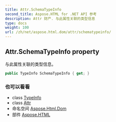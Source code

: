```yaml
---
title: Attr.SchemaTypeInfo
second_title: Aspose.HTML for .NET API 参考
description: Attr 财产. 与此属性关联的类型信息
type: docs
weight: 100
url: /zh/net/aspose.html.dom/attr/schematypeinfo/
---
```

## Attr.SchemaTypeInfo property

与此属性关联的类型信息。

```csharp
public TypeInfo SchemaTypeInfo { get; }
```

### 也可以看看

* class [TypeInfo](../../typeinfo/)
* class [Attr](../)
* 命名空间 [Aspose.Html.Dom](../../attr/)
* 部件 [Aspose.HTML](../../../)


